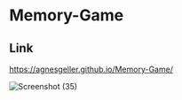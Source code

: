 # Memory-Game

## Link
https://agnesgeller.github.io/Memory-Game/

![Screenshot (35)](https://github.com/AgnesGeller/Memory-Game/assets/147996856/23638295-aa86-4374-a688-ef6a6ba087ea)
